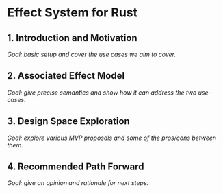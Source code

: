 # Effect System for Rust

## 1. Introduction and Motivation

*Goal: basic setup and cover the use cases we aim to cover.*

## 2. Associated Effect Model

*Goal: give precise semantics and show how it can address the two use-cases.*

## 3. Design Space Exploration

*Goal: explore various MVP proposals and some of the pros/cons between them.*

## 4. Recommended Path Forward

*Goal: give an opinion and rationale for next steps.*
